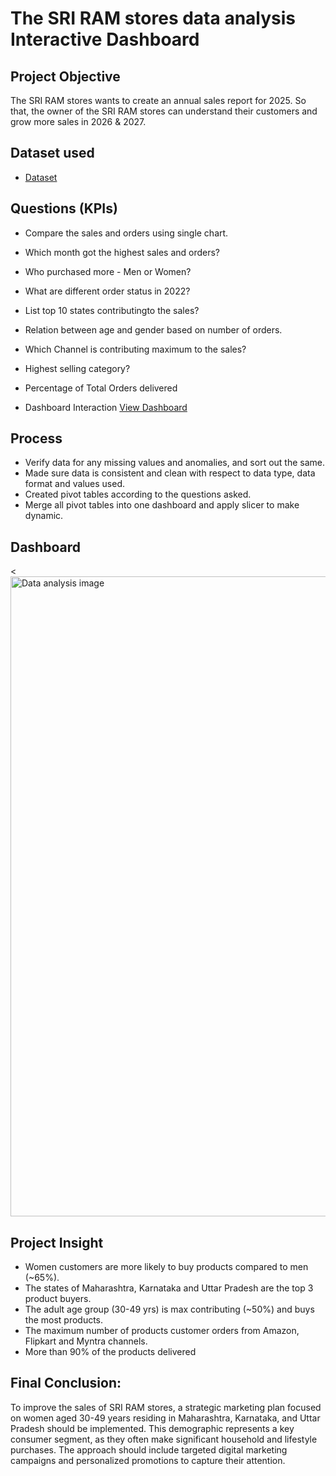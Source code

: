 # The SRI RAM stores data analysis Interactive Dashboard 
## Project Objective
The SRI RAM stores wants to create an annual sales report for 2025. So that, the owner of the SRI RAM stores can understand their customers and grow more sales in 2026 & 2027.
## Dataset used
- <a href="https://github.com/srimatraynamaha/Data-analysis-Dashboard/blob/main/SRI%20RAM%20store%20data%20analysis.xlsx">Dataset</a>
## Questions (KPIs)
- Compare the sales and orders using single chart.
- Which month got the highest sales and orders?
- Who purchased more - Men or Women?
- What are different order status in 2022?
- List top 10 states contributingto the sales?
- Relation between age and gender based on number of orders.
- Which Channel is contributing maximum to the sales?
- Highest selling category?
- Percentage of Total Orders delivered

- Dashboard Interaction <a href="https://github.com/srimatraynamaha/Data-analysis-Dashboard/blob/main/Data%20analysis%20image.png">View Dashboard</a>

## Process
- Verify data for any missing values and anomalies, and sort out the same.
- Made sure data is consistent and clean with respect to data type, data format and values used.
- Created pivot tables according to the questions asked.
- Merge all pivot tables into one dashboard and apply slicer to make dynamic.

## Dashboard
<<img width="1536" height="1024" alt="Data analysis image" src="https://github.com/user-attachments/assets/10f680a0-8f9e-48ce-980a-733f9338778d" />
 
## Project Insight
- Women customers are more likely to buy products compared to men (~65%).
- The states of Maharashtra, Karnataka and Uttar Pradesh are the top 3 product buyers.
- The adult age group (30-49 yrs) is max contributing (~50%) and buys the most products.
- The maximum number of products customer orders from Amazon, Flipkart and Myntra channels.
- More than 90% of the products delivered

## Final Conclusion:
To improve the sales of SRI RAM stores, a strategic marketing plan focused on women aged 30-49 years residing in Maharashtra, Karnataka, and Uttar Pradesh should be implemented. This demographic represents a key consumer segment, as they often make significant household and lifestyle purchases. The approach should include targeted digital marketing campaigns and personalized promotions to capture their attention.
